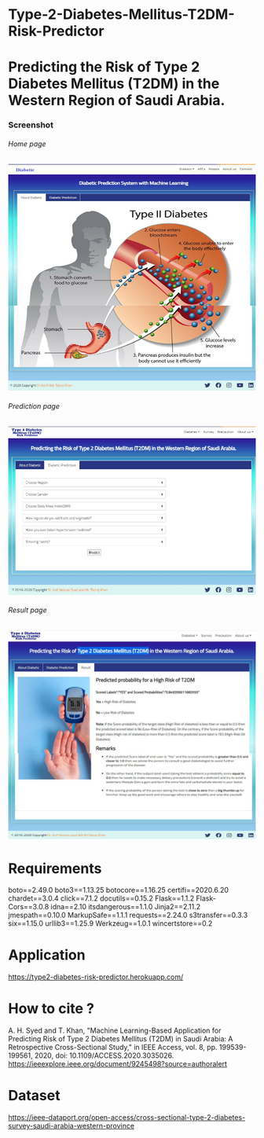 # Type-2-Diabetes-Mellitus-T2DM-Risk-Predictor
# Predicting the Risk of Type 2 Diabetes Mellitus (T2DM) in the Western Region of Saudi Arabia.

### Screenshot
###### Home page
![](/images/Main-Page.jpg)
###### Prediction page
![](/images/predictionpage.jpg)
###### Result page
![](/images/Result-Page.jpg)

# Requirements
boto==2.49.0
boto3==1.13.25
botocore==1.16.25
certifi==2020.6.20
chardet==3.0.4
click==7.1.2
docutils==0.15.2
Flask==1.1.2
Flask-Cors==3.0.8
idna==2.10
itsdangerous==1.1.0
Jinja2==2.11.2
jmespath==0.10.0
MarkupSafe==1.1.1
requests==2.24.0
s3transfer==0.3.3
six==1.15.0
urllib3==1.25.9
Werkzeug==1.0.1
wincertstore==0.2

# Application
<a href="https://type2-diabetes-risk-predictor.herokuapp.com//">https://type2-diabetes-risk-predictor.herokuapp.com/</a>
<br/>
# How to cite ?
A. H. Syed and T. Khan, "Machine Learning-Based Application for Predicting Risk of Type 2 Diabetes Mellitus (T2DM) in Saudi Arabia: A Retrospective Cross-Sectional Study," in IEEE Access, vol. 8, pp. 199539-199561, 2020, doi: 10.1109/ACCESS.2020.3035026.
https://ieeexplore.ieee.org/document/9245498?source=authoralert
# Dataset
https://ieee-dataport.org/open-access/cross-sectional-type-2-diabetes-survey-saudi-arabia-western-province

